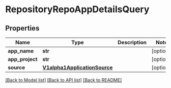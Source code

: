 # RepositoryRepoAppDetailsQuery

## Properties
Name | Type | Description | Notes
------------ | ------------- | ------------- | -------------
**app_name** | **str** |  | [optional] 
**app_project** | **str** |  | [optional] 
**source** | [**V1alpha1ApplicationSource**](V1alpha1ApplicationSource.md) |  | [optional] 

[[Back to Model list]](../README.md#documentation-for-models) [[Back to API list]](../README.md#documentation-for-api-endpoints) [[Back to README]](../README.md)

